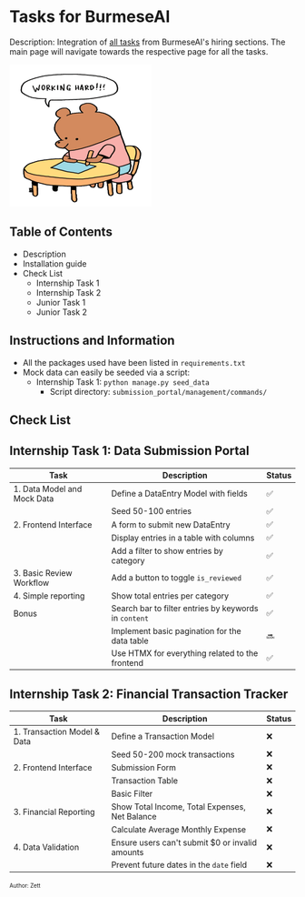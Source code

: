 # Tasks for BurmeseAI
Description: Integration of  [all tasks](https://github.com/Burmese-AI/hiring) from BurmeseAI's hiring sections. The main page will navigate towards the respective page for all the tasks.

<img src="trying_hard.gif" width="250" height="250">

## Table of Contents
* Description
* Installation guide
* Check List
    * Internship Task 1
    * Internship Task 2
    * Junior Task 1
    * Junior Task 2

## Instructions and Information
* All the packages used have been listed in `requirements.txt`
* Mock data can easily be seeded via a script:
    * Internship Task 1: `python manage.py seed_data`
        * Script directory: `submission_portal/management/commands/`


## Check List
## Internship Task 1: Data Submission Portal
| Task | Description | Status | 
| ---- | ----------- | ------ | 
| 1. Data Model and Mock Data| Define a DataEntry Model with fields | ✅ | 
| | Seed 50-100 entries |✅ | 
| 2. Frontend Interface | A form to submit new DataEntry | ✅ | 
| | Display entries in a table with columns | ✅ | 
| | Add a filter to show entries by category | ✅ | 
| 3. Basic Review Workflow | Add a button to toggle `is_reviewed` |✅|
| 4. Simple reporting | Show total entries per category |✅|
| Bonus | Search bar to filter entries by keywords in `content` | ✅|
| | Implement basic pagination for the data table | 🔜 | 
| | Use HTMX for everything related to the frontend |✅|
## Internship Task 2: Financial Transaction Tracker
| Task | Description | Status |
| ---- | ----------- | ------ |
| 1. Transaction Model & Data | Define a Transaction Model | ❌ |
| | Seed 50-200 mock transactions | ❌|
| 2. Frontend Interface | Submission Form | ❌|
| | Transaction Table | ❌|
| | Basic Filter | ❌|
| 3. Financial Reporting | Show Total Income, Total Expenses, Net Balance | ❌|
| | Calculate Average Monthly Expense | ❌|
| 4. Data Validation | Ensure users can't submit $0 or invalid amounts | ❌|
| | Prevent future dates in the `date` field | ❌|

<sub><sup> Author: Zett </sup></sub>